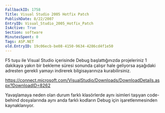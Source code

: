```yaml
---
FallbackID: 1758
Title: Visual Studio 2005 Hotfix Patch
PublishDate: 8/22/2007
EntryID: Visual_Studio_2005_Hotfix_Patch
IsActive: True
Section: software
MinutesSpent: 0
Tags: ASP.NET
old.EntryID: 19c06ecb-be08-4150-9634-4286cd4f1e50
---
```

F5 tuşu ile Visual Studio içerisinde Debug başlattığınızda projeleriniz
1 dakikaya yakın bir bekleme süresi sonunda çalışır hale geliyorsa
aşağıdaki adresten gerekli yamayı indirerek bilgisayarınıza
kurabilirsiniz.

<https://connect.microsoft.com/VisualStudio/Downloads/DownloadDetails.aspx?DownloadID=8262>

Yavaşlamaya neden olan durum farklı klasörlerde aynı isimleri taşıyan
code-behind dosyalarında aynı anda farklı kodların Debug için
işaretlenmesinden kaynaklanıyor.


